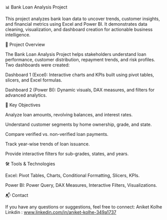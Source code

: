 📊 Bank Loan Analysis Project

This project analyzes bank loan data to uncover trends, customer insights, and financial metrics using Excel and Power BI. It demonstrates data cleaning, visualization, and dashboard creation for actionable business intelligence.

🚀 Project Overview

The Bank Loan Analysis Project helps stakeholders understand loan performance, customer distribution, repayment trends, and risk profiles.
Two dashboards were created:

Dashboard 1 (Excel): Interactive charts and KPIs built using pivot tables, slicers, and Excel formulas.

Dashboard 2 (Power BI): Dynamic visuals, DAX measures, and filters for advanced analytics.

📝 Key Objectives

Analyze loan amounts, revolving balances, and interest rates.

Understand customer segments by home ownership, grade, and state.

Compare verified vs. non-verified loan payments.

Track year-wise trends of loan issuance.

Provide interactive filters for sub-grades, states, and years.

🛠️ Tools & Technologies

Excel: Pivot Tables, Charts, Conditional Formatting, Slicers, KPIs.

Power BI: Power Query, DAX Measures, Interactive Filters, Visualizations.

📬 Contact

If you have any questions or suggestions, feel free to connect:
Aniket Kolhe 
Linkdin : www.linkedin.com/in/aniket-kolhe-349a1737
